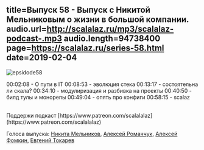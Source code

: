 title=Выпуск 58 - Выпуск с Никитой Мельниковым о жизни в большой компании.
audio.url=http://scalalaz.ru/mp3/scalalaz-podcast-.mp3
audio.length=94738400
page=https://scalalaz.ru/series-58.html
date=2019-02-04
----

![epsidode58](img/episode58.png)

00:02:08 - О пути в IT
00:08:53 - эволюция стека
00:13:17 - состоятельна ли скала?
00:34:10 - модулиризация и разбивка на проекты
00:40:50 - билд тулы и монорепы
00:49:04 - опять про конфиги
00:58:15 - scalaz

<br/>
Поддержи подкаст [https://www.patreon.com/scalalalaz](https://www.patreon.com/scalalalaz)
<br/>

Голоса выпуска:
[Никита Мельников](https://twitter.com/nikita_melnikov),
[Алексей Романчук](http://github.com/13h3r),
[Алексей Фомкин](http://github.com/fomkin),
[Евгений Токарев](https://twitter.com/strobegen)

